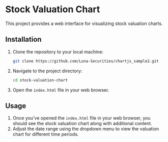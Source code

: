 # Stock Valuation Chart

This project provides a web interface for visualizing stock valuation charts.


## Installation

1. Clone the repository to your local machine:

    ```bash
    git clone https://github.com/Luna-Securities/chartjs_sample2.git
    ```

2. Navigate to the project directory:

    ```bash
    cd stock-valuation-chart
    ```

3. Open the `index.html` file in your web browser.

## Usage

1. Once you've opened the `index.html` file in your web browser, you should see the stock valuation chart along with additional content.
2. Adjust the date range using the dropdown menu to view the valuation chart for different time periods.

